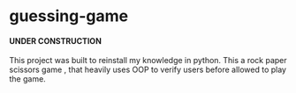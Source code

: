 # guessing-game
####    UNDER CONSTRUCTION

This project was built to reinstall my knowledge in python.
This a rock paper scissors game , that heavily uses OOP to verify users before allowed to play the game.
